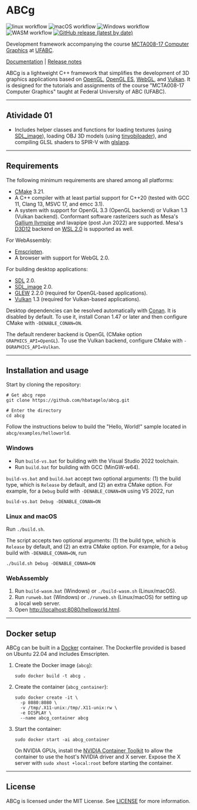 # ABCg

![linux workflow](https://github.com/hbatagelo/abcg/actions/workflows/linux.yml/badge.svg)
![macOS workflow](https://github.com/hbatagelo/abcg/actions/workflows/macos.yml/badge.svg)
![Windows workflow](https://github.com/hbatagelo/abcg/actions/workflows/windows.yml/badge.svg)
![WASM workflow](https://github.com/hbatagelo/abcg/actions/workflows/wasm.yml/badge.svg)
[![GitHub release (latest by date)](https://img.shields.io/github/v/release/hbatagelo/abcg)](https://github.com/hbatagelo/abcg/releases/latest)

Development framework accompanying the course [MCTA008-17 Computer Graphics](http://professor.ufabc.edu.br/~harlen.batagelo/cg/) at [UFABC](https://www.ufabc.edu.br/).

[Documentation](https://hbatagelo.github.io/abcg/abcg/doc/html/) \| [Release notes](CHANGELOG.md) 

ABCg is a lightweight C++ framework that simplifies the development of 3D graphics applications based on [OpenGL](https://www.opengl.org), [OpenGL ES](https://www.khronos.org), [WebGL](https://www.khronos.org/webgl/), and [Vulkan](https://www.vulkan.org). It is designed for the tutorials and assignments of the course "MCTA008-17 Computer Graphics" taught at Federal University of ABC (UFABC).

* * *

## Atividade 01

-   Includes helper classes and functions for loading textures (using [SDL_image](https://www.libsdl.org/projects/SDL_image/)), loading OBJ 3D models (using [tinyobjloader](https://github.com/tinyobjloader/tinyobjloader)), and compiling GLSL shaders to SPIR-V with [glslang](https://github.com/KhronosGroup/glslang).

* * *

## Requirements

The following minimum requirements are shared among all platforms:

-   [CMake](https://cmake.org/) 3.21.
-   A C++ compiler with at least partial support for C++20 (tested with GCC 11, Clang 13, MSVC 17, and emcc 3.1).
-   A system with support for OpenGL 3.3 (OpenGL backend) or Vulkan 1.3 (Vulkan backend). Conformant software rasterizers such as Mesa's [Gallium llvmpipe](https://docs.mesa3d.org/drivers/llvmpipe.html) and lavapipe (post Jun 2022) are supported. Mesa's [D3D12](https://devblogs.microsoft.com/directx/directx-heart-linux/) backend on [WSL 2.0](https://docs.microsoft.com/en-us/windows/wsl/install) is supported as well.

For WebAssembly:

-   [Emscripten](https://emscripten.org/).
-   A browser with support for WebGL 2.0.

For building desktop applications:

-   [SDL](https://www.libsdl.org/) 2.0.
-   [SDL_image](https://www.libsdl.org/projects/SDL_image/) 2.0.
-   [GLEW](http://glew.sourceforge.net/) 2.2.0 (required for OpenGL-based applications).
-   [Vulkan](https://www.lunarg.com/vulkan-sdk/) 1.3 (required for Vulkan-based applications).

Desktop dependencies can be resolved automatically with [Conan](https://conan.io/). It is disabled by default. To use it, install Conan 1.47 or later and then configure CMake with `-DENABLE_CONAN=ON`.

The default renderer backend is OpenGL (CMake option `GRAPHICS_API=OpenGL`). To use the Vulkan backend, configure CMake with `-DGRAPHICS_API=Vulkan`.

* * *

## Installation and usage

Start by cloning the repository:

    # Get abcg repo
    git clone https://github.com/hbatagelo/abcg.git

    # Enter the directory
    cd abcg

Follow the instructions below to build the "Hello, World!" sample located in `abcg/examples/helloworld`.

### Windows

-   Run `build-vs.bat` for building with the Visual Studio 2022 toolchain.
-   Run `build.bat` for building with GCC (MinGW-w64).

`build-vs.bat` and `build.bat` accept two optional arguments: (1) the build type, which is `Release` by default, and (2) an extra CMake option. For example, for a `Debug` build with `-DENABLE_CONAN=ON` using VS 2022, run 

    build-vs.bat Debug -DENABLE_CONAN=ON

### Linux and macOS

Run `./build.sh`.

The script accepts two optional arguments: (1) the build type, which is `Release` by default, and (2) an extra CMake option. For example, for a `Debug` build with `-DENABLE_CONAN=ON`, run 

    ./build.sh Debug -DENABLE_CONAN=ON

### WebAssembly

1.  Run `build-wasm.bat` (Windows) or `./build-wasm.sh` (Linux/macOS).
2.  Run `runweb.bat` (Windows) or `./runweb.sh` (Linux/macOS) for setting up a local web server.
3.  Open <http://localhost:8080/helloworld.html>.

* * *

## Docker setup

ABCg can be built in a [Docker](https://www.docker.com/) container. The Dockerfile provided is based on Ubuntu 22.04 and includes Emscripten.

1.  Create the Docker image (`abcg`):

        sudo docker build -t abcg .

2.  Create the container (`abcg_container`):

        sudo docker create -it \
          -p 8080:8080 \
          -v /tmp/.X11-unix:/tmp/.X11-unix:rw \
          -e DISPLAY \
          --name abcg_container abcg

3.  Start the container:

        sudo docker start -ai abcg_container

    On NVIDIA GPUs, install the [NVIDIA Container Toolkit](https://github.com/NVIDIA/nvidia-docker) to allow the container to use the host's NVIDIA driver and X server. Expose the X server with `sudo xhost +local:root` before starting the container.

* * *

## License

ABCg is licensed under the MIT License. See [LICENSE](https://github.com/hbatagelo/abcg/blob/main/LICENSE) for more information.
